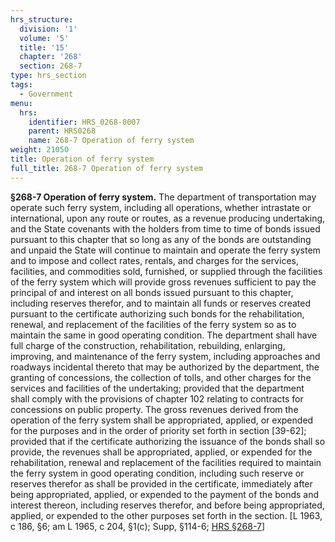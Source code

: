```yaml
---
hrs_structure:
  division: '1'
  volume: '5'
  title: '15'
  chapter: '268'
  section: 268-7
type: hrs_section
tags:
  - Government
menu:
  hrs:
    identifier: HRS_0268-0007
    parent: HRS0268
    name: 268-7 Operation of ferry system
weight: 21050
title: Operation of ferry system
full_title: 268-7 Operation of ferry system
---
```

**§268-7 Operation of ferry system.** The department of transportation may operate such ferry system, including all operations, whether intrastate or international, upon any route or routes, as a revenue producing undertaking, and the State covenants with the holders from time to time of bonds issued pursuant to this chapter that so long as any of the bonds are outstanding and unpaid the State will continue to maintain and operate the ferry system and to impose and collect rates, rentals, and charges for the services, facilities, and commodities sold, furnished, or supplied through the facilities of the ferry system which will provide gross revenues sufficient to pay the principal of and interest on all bonds issued pursuant to this chapter, including reserves therefor, and to maintain all funds or reserves created pursuant to the certificate authorizing such bonds for the rehabilitation, renewal, and replacement of the facilities of the ferry system so as to maintain the same in good operating condition. The department shall have full charge of the construction, rehabilitation, rebuilding, enlarging, improving, and maintenance of the ferry system, including approaches and roadways incidental thereto that may be authorized by the department, the granting of concessions, the collection of tolls, and other charges for the services and facilities of the undertaking; provided that the department shall comply with the provisions of chapter 102 relating to contracts for concessions on public property. The gross revenues derived from the operation of the ferry system shall be appropriated, applied, or expended for the purposes and in the order of priority set forth in section [39-62]; provided that if the certificate authorizing the issuance of the bonds shall so provide, the revenues shall be appropriated, applied, or expended for the rehabilitation, renewal and replacement of the facilities required to maintain the ferry system in good operating condition, including such reserve or reserves therefor as shall be provided in the certificate, immediately after being appropriated, applied, or expended to the payment of the bonds and interest thereon, including reserves therefor, and before being appropriated, applied, or expended to the other purposes set forth in the section. [L 1963, c 186, §6; am L 1965, c 204, §1(c); Supp, §114-6; [HRS §268-7](/title-15/chapter-268/section-268-7/)]